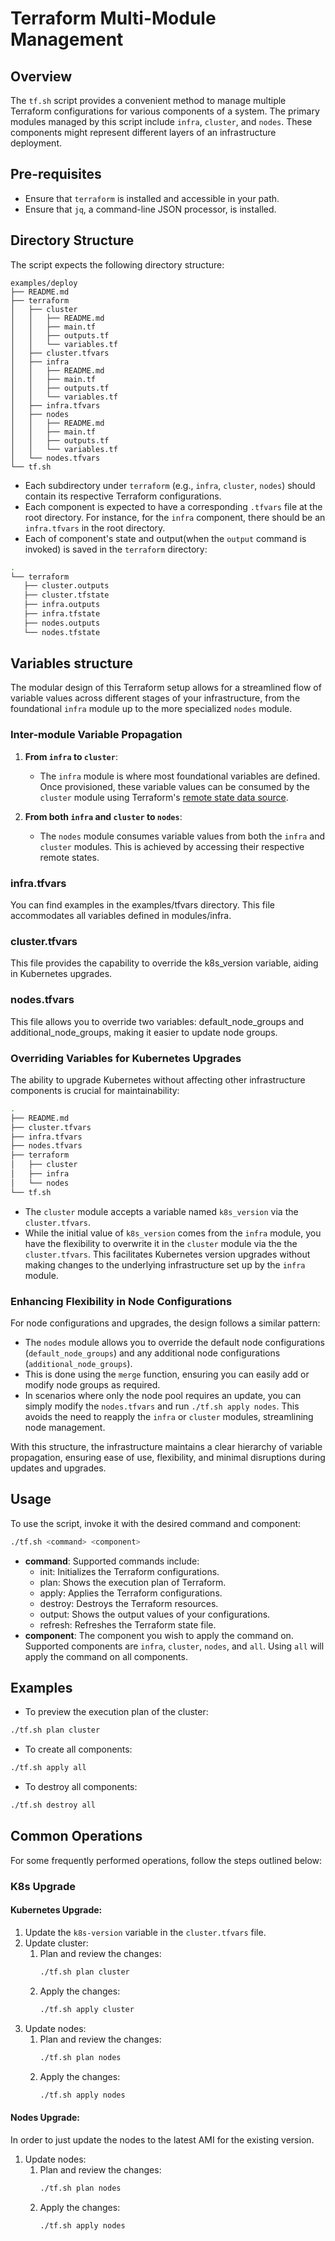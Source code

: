 # Terraform Multi-Module Management

## Overview
The `tf.sh` script provides a convenient method to manage multiple Terraform configurations for various components of a system. The primary modules managed by this script include `infra`, `cluster`, and `nodes`. These components might represent different layers of an infrastructure deployment.

## Pre-requisites
* Ensure that `terraform` is installed and accessible in your path.
* Ensure that `jq`, a command-line JSON processor, is installed.

## Directory Structure
The script expects the following directory structure:
```
examples/deploy
├── README.md
├── terraform
│   ├── cluster
│   │   ├── README.md
│   │   ├── main.tf
│   │   ├── outputs.tf
│   │   └── variables.tf
│   ├── cluster.tfvars
│   ├── infra
│   │   ├── README.md
│   │   ├── main.tf
│   │   ├── outputs.tf
│   │   └── variables.tf
│   ├── infra.tfvars
│   ├── nodes
│   │   ├── README.md
│   │   ├── main.tf
│   │   ├── outputs.tf
│   │   └── variables.tf
│   └── nodes.tfvars
└── tf.sh
```

* Each subdirectory under `terraform` (e.g., `infra`, `cluster`, `nodes`) should contain its respective Terraform configurations.
* Each component is expected to have a corresponding `.tfvars` file at the root directory. For instance, for the `infra` component, there should be an `infra.tfvars` in the root directory.
* Each of component's state and output(when the `output` command is invoked) is saved in the `terraform` directory:

```bash
.
└── terraform
   ├── cluster.outputs
   ├── cluster.tfstate
   ├── infra.outputs
   ├── infra.tfstate
   ├── nodes.outputs
   └── nodes.tfstate
```
## Variables structure

The modular design of this Terraform setup allows for a streamlined flow of variable values across different stages of your infrastructure, from the foundational `infra` module up to the more specialized `nodes` module.


### Inter-module Variable Propagation

1. **From `infra` to `cluster`**:
   * The `infra` module is where most foundational variables are defined. Once provisioned, these variable values can be consumed by the `cluster` module using Terraform's [remote state data source](https://www.terraform.io/docs/language/state/remote-state-data.html).

2. **From both `infra` and `cluster` to `nodes`**:
   * The `nodes` module consumes variable values from both the `infra` and `cluster` modules. This is achieved by accessing their respective remote states.

### infra.tfvars
You can find examples in the examples/tfvars directory. This file accommodates all variables defined in modules/infra.

### cluster.tfvars
This file provides the capability to override the k8s_version variable, aiding in Kubernetes upgrades.

### nodes.tfvars
This file allows you to override two variables: default_node_groups and additional_node_groups, making it easier to update node groups.

### Overriding Variables for Kubernetes Upgrades

The ability to upgrade Kubernetes without affecting other infrastructure components is crucial for maintainability:

```bash
.
├── README.md
├── cluster.tfvars
├── infra.tfvars
├── nodes.tfvars
├── terraform
│   ├── cluster
│   ├── infra
│   └── nodes
└── tf.sh
```

* The `cluster` module accepts a variable named `k8s_version` via the `cluster.tfvars`.
* While the initial value of `k8s_version` comes from the `infra` module, you have the flexibility to overwrite it in the `cluster` module via the the `cluster.tfvars`. This facilitates Kubernetes version upgrades without making changes to the underlying infrastructure set up by the `infra` module.

### Enhancing Flexibility in Node Configurations

For node configurations and upgrades, the design follows a similar pattern:

* The `nodes` module allows you to override the default node configurations (`default_node_groups`) and any additional node configurations (`additional_node_groups`).
* This is done using the `merge` function, ensuring you can easily add or modify node groups as required.
* In scenarios where only the node pool requires an update, you can simply modify the `nodes.tfvars` and run `./tf.sh apply nodes`. This avoids the need to reapply the `infra` or `cluster` modules, streamlining node management.

With this structure, the infrastructure maintains a clear hierarchy of variable propagation, ensuring ease of use, flexibility, and minimal disruptions during updates and upgrades.


## Usage

To use the script, invoke it with the desired command and component:

```bash
./tf.sh <command> <component>
```

* **command**: Supported commands include:
  * init: Initializes the Terraform configurations.
  * plan: Shows the execution plan of Terraform.
  * apply: Applies the Terraform configurations.
  * destroy: Destroys the Terraform resources.
  * output: Shows the output values of your configurations.
  * refresh: Refreshes the Terraform state file.
* **component**: The component you wish to apply the command on. Supported components are `infra`, `cluster`, `nodes`, and `all`. Using `all` will apply the command on all components.


## Examples

* To preview the execution plan of the cluster:

```bash
./tf.sh plan cluster
```

* To create all components:

```bash
./tf.sh apply all
```

* To destroy all components:

```bash
./tf.sh destroy all
```

## Common Operations

For some frequently performed operations, follow the steps outlined below:

### K8s Upgrade

#### Kubernetes Upgrade:

1. Update the `k8s-version` variable in the `cluster.tfvars` file.
2. Update cluster:
   1. Plan and review the changes:
      ```bash
      ./tf.sh plan cluster
      ```
   2. Apply the changes:
      ```bash
      ./tf.sh apply cluster
      ```
3. Update nodes:
   1. Plan and review the changes:
      ```bash
      ./tf.sh plan nodes
      ```
   2. Apply the changes:
      ```bash
      ./tf.sh apply nodes
      ```

#### Nodes Upgrade:
In order to just update the nodes to the latest AMI for the existing version.

1. Update nodes:
   1. Plan and review the changes:
      ```bash
      ./tf.sh plan nodes
      ```
   2. Apply the changes:
      ```bash
      ./tf.sh apply nodes
      ```
